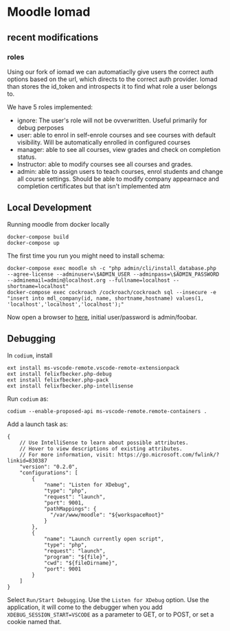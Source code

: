 # Moodle Iomad

## recent modifications

### roles
Using our fork of iomad we can automatiaclly give users the correct
auth options based on the url, which directs to the correct auth
provider. Iomad than stores the id_token and introspects it to find what
role a user belongs to.

We have 5 roles implemented:

- ignore: The user's role will not be ovverwritten. Useful primarily for debug perposes
- user: able to enrol in self-enrole courses and see courses with default visibility. Will be automatically enrolled in configured courses
- manager: able to see all courses, view grades and check on completion status.
- Instructor: able to modify courses see all courses and grades.
- admin: able to assign users to teach courses, enrol students and change all course settings. Should be able to modify company appearnace and completion certificates but that isn't implemented atm

## Local Development

Running moodle from docker locally

```
docker-compose build
docker-compose up
```

The first time you run you might need to install schema:

```
docker-compose exec moodle sh -c "php admin/cli/install_database.php  --agree-license --adminuser=\$ADMIN_USER --adminpass=\$ADMIN_PASSWORD --adminemail=admin@localhost.org --fullname=localhost --shortname=localhost"
docker-compose exec cockroach /cockroach/cockroach sql --insecure -e "insert into mdl_company(id, name, shortname,hostname) values(1, 'localhost','localhost','localhost');"
```

Now open a browser to [here](http://localhost/login/index.php), initial user/password is admin/foobar.

## Debugging

In `codium`, install
```
ext install ms-vscode-remote.vscode-remote-extensionpack
ext install felixfbecker.php-debug
ext install felixfbecker.php-pack
ext install felixfbecker.php-intellisense
```
Run `codium` as:
```
codium --enable-proposed-api ms-vscode-remote.remote-containers .
```

Add a launch task as:
```
{
    // Use IntelliSense to learn about possible attributes.
    // Hover to view descriptions of existing attributes.
    // For more information, visit: https://go.microsoft.com/fwlink/?linkid=830387
    "version": "0.2.0",
    "configurations": [
        {
            "name": "Listen for XDebug",
            "type": "php",
            "request": "launch",
            "port": 9001,
            "pathMappings": {
              "/var/www/moodle": "${workspaceRoot}"
            }
        },
        {
            "name": "Launch currently open script",
            "type": "php",
            "request": "launch",
            "program": "${file}",
            "cwd": "${fileDirname}",
            "port": 9001
        }
    ]
}
```

Select `Run/Start Debugging`. Use the `Listen for XDebug` option.
Use the application, it will come to the debugger when you
add `XDEBUG_SESSION_START=VSCODE` as a parameter to GET,
or to POST, or set a cookie named that.

